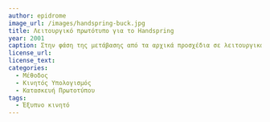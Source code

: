 ```yaml
---
author: epidrome
image_url: /images/handspring-buck.jpg
title: Λειτουργικό πρωτότυπο για το Handspring 
year: 2001 
caption: Στην φάση της μετάβασης από τα αρχικά προσχέδια σε λειτουργικά πρωτότυπα υπάρχει πολύ μεγάλη ασάφεια αναφορικά με το λογισμικό και υλικό ειδικά στις περιπτώσεις που έχουμε νέες συσκευές, όπως ένα έξυπνο κινητό ή άλλες συσκευές διάχυτου υπολογισμού. Το πρωτότυπο υψηλής πιστότητας τύπου Buck γερυφώνει αυτήν την μετάβαση με την δημιουργική επαναχρησιμοποίηση υλικού και λογισμικού που ήδη υπάρχει, ακόμη και αν αυτά δεν θα είναι ίδια στο τελικό προϊόν, αρκεί να είναι αντιπροσωπευτικά της διάδρασης. 
license_url: 
license_text: 
categories:
  - Μέθοδος
  - Κινητός Υπολογισμός
  - Κατασκευή Πρωτοτύπου
tags:
  - Έξυπνο κινητό 
---
```

